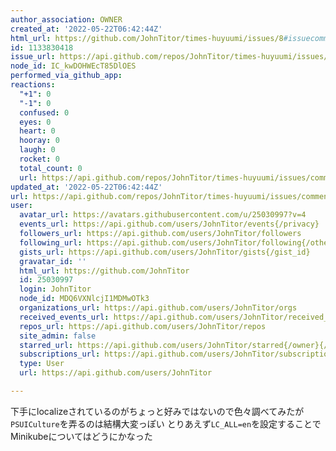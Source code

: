 ```yaml
---
author_association: OWNER
created_at: '2022-05-22T06:42:44Z'
html_url: https://github.com/JohnTitor/times-huyuumi/issues/8#issuecomment-1133830418
id: 1133830418
issue_url: https://api.github.com/repos/JohnTitor/times-huyuumi/issues/8
node_id: IC_kwDOHWEcT85DlOES
performed_via_github_app: 
reactions:
  "+1": 0
  "-1": 0
  confused: 0
  eyes: 0
  heart: 0
  hooray: 0
  laugh: 0
  rocket: 0
  total_count: 0
  url: https://api.github.com/repos/JohnTitor/times-huyuumi/issues/comments/1133830418/reactions
updated_at: '2022-05-22T06:42:44Z'
url: https://api.github.com/repos/JohnTitor/times-huyuumi/issues/comments/1133830418
user:
  avatar_url: https://avatars.githubusercontent.com/u/25030997?v=4
  events_url: https://api.github.com/users/JohnTitor/events{/privacy}
  followers_url: https://api.github.com/users/JohnTitor/followers
  following_url: https://api.github.com/users/JohnTitor/following{/other_user}
  gists_url: https://api.github.com/users/JohnTitor/gists{/gist_id}
  gravatar_id: ''
  html_url: https://github.com/JohnTitor
  id: 25030997
  login: JohnTitor
  node_id: MDQ6VXNlcjI1MDMwOTk3
  organizations_url: https://api.github.com/users/JohnTitor/orgs
  received_events_url: https://api.github.com/users/JohnTitor/received_events
  repos_url: https://api.github.com/users/JohnTitor/repos
  site_admin: false
  starred_url: https://api.github.com/users/JohnTitor/starred{/owner}{/repo}
  subscriptions_url: https://api.github.com/users/JohnTitor/subscriptions
  type: User
  url: https://api.github.com/users/JohnTitor

---
```

下手にlocalizeされているのがちょっと好みではないので色々調べてみたが`PSUICulture`を弄るのは結構大変っぽい
とりあえず`LC_ALL=en`を設定することでMinikubeについてはどうにかなった